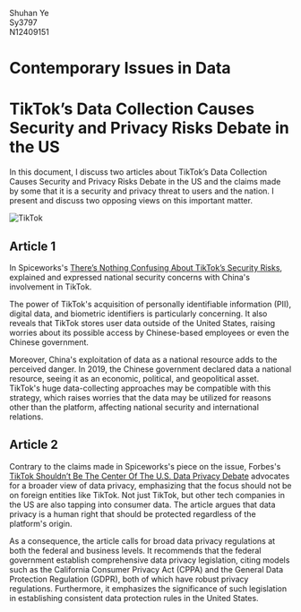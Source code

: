 Shuhan Ye  
Sy3797  
N12409151  

# Contemporary Issues in Data

# TikTok’s Data Collection Causes Security and Privacy Risks Debate in the US
In this document, I discuss two articles about TikTok’s Data Collection Causes Security and Privacy Risks Debate in the US and the claims made by some that it is a security and privacy threat to users and the nation.  I present and discuss two opposing views on this important matter.

![TikTok](https://images.spiceworks.com/800x400/wp-content/uploads/2023/07/07100641/Shutterstock_2051937215.jpg)

## Article 1
In Spiceworks's [There’s Nothing Confusing About TikTok’s Security Risks](https://www.npr.org/2018/03/20/595338116/what-did-cambridge-analytica-do-during-the-2016-election), explained and expressed national security concerns with China's involvement in TikTok.

The power of TikTok's acquisition of personally identifiable information (PII), digital data, and biometric identifiers is particularly concerning. It also reveals that TikTok stores user data outside of the United States, raising worries about its possible access by Chinese-based employees or even the Chinese government.

Moreover, China's exploitation of data as a national resource adds to the perceived danger. In 2019, the Chinese government declared data a national resource, seeing it as an economic, political, and geopolitical asset. TikTok's huge data-collecting approaches may be compatible with this strategy, which raises worries that the data may be utilized for reasons other than the platform, affecting national security and international relations.



## Article 2
Contrary to the claims made in Spiceworks's piece on the issue, Forbes's [TikTok Shouldn’t Be The Center Of The U.S. Data Privacy Debate](https://www.forbes.com/sites/forbestechcouncil/2023/08/01/tiktok-shouldnt-be-the-center-of-the-us-data-privacy-debate/?sh=5a9a76ac39b0) advocates for a broader view of data privacy, emphasizing that the focus should not be on foreign entities like TikTok.  Not just TikTok, but other tech companies in the US are also tapping into consumer data. The article argues that data privacy is a human right that should be protected regardless of the platform's origin.

As a consequence, the article calls for broad data privacy regulations at both the federal and business levels. It recommends that the federal government establish comprehensive data privacy legislation, citing models such as the California Consumer Privacy Act (CPPA) and the General Data Protection Regulation (GDPR), both of which have robust privacy regulations. Furthermore, it emphasizes the significance of such legislation in establishing consistent data protection rules in the United States.

